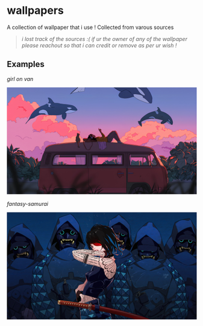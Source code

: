# wallpapers

A collection of wallpaper that i use ! Collected from varous sources

> _i lost track of the sources :( if ur the owner of any of the wallpaper please
> reachout so that i can credit or remove as per ur wish !_

## Examples

_girl on van_

![Girl on van](./girl-on-van.jpeg)

_fantasy-samurai_

![fantasy-samurai](./fantasy-samurai.jpg)
